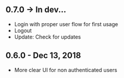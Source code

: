 ## 0.7.0 -> In dev...

  * Login with proper user flow for first usage
  * Logout
  * Update: Check for updates

## 0.6.0 - Dec 13, 2018

  * More clear UI for non authenticated users

